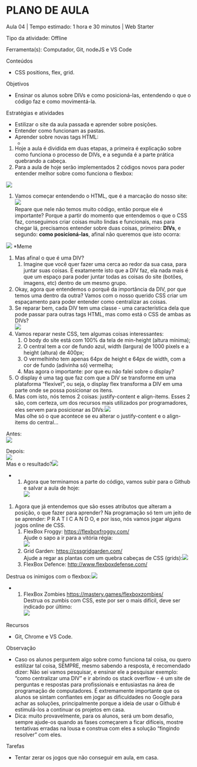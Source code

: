 # __PLANO DE AULA__

Aula 04 | Tempo estimado: 1 hora e 30 minutos | Web Starter

Tipo da atividade: Offline

Ferramenta\(s\): Computador, Git, nodeJS e VS Code

Conteúdos

- CSS positions, flex, grid\.

Objetivos

- Ensinar os alunos sobre DIVs e como posicioná\-las, entendendo o que o código faz e como movimentá\-la\.

Estratégias e atividades

- Estilizar o site da aula passada e aprender sobre posições\.
- Entender como funcionam as pastas\.
- Aprender sobre novas tags HTML: 
	- __<div> </div>__

1. Hoje a aula é dividida em duas etapas, a primeira é explicação sobre como funciona o processo de DIVs, e a segunda é a parte prática quebrando a cabeça\.
2. Para a aula de hoje serão implementados 2 códigos novos para poder entender melhor sobre como funciona o flexbox:

![](https://raw.githubusercontent.com/YanBarbosaLouzada/docx-to-md/master/imagens/img_1758290910510380400.png)

1. Vamos começar entendendo o HTML, que é a marcação do nosso site:  
![](https://raw.githubusercontent.com/YanBarbosaLouzada/docx-to-md/master/imagens/img_1758290910511383100.png)  
Repare que nele não temos muito código, então porque ele é importante? Porque a partir do momento que entendemos o que o CSS faz, conseguimos criar coisas muito lindas e funcionais, mas para chegar lá, precisamos entender sobre duas coisas, primeiro: __DIVs__, e segundo: __como posicioná\-las__, afinal não queremos que isto ocorra:

![](https://raw.githubusercontent.com/YanBarbosaLouzada/docx-to-md/master/imagens/img_1758290910513383000.png) \*Meme 

1. Mas afinal o que é uma DIV?
	1. Imagine que você quer fazer uma cerca ao redor da sua casa, para juntar suas coisas\. É exatamente isto que a DIV faz, ela nada mais é que um espaço para poder juntar todas as coisas do site \(botões, imagens, etc\) dentro de um mesmo grupo\.
2. Okay, agora que entendemos o porquê da importância da DIV, por que temos uma dentro da outra? Vamos com o nosso querido CSS criar um espaçamento para poder entender como centralizar as coisas\.
3. Se reparar bem, cada DIV tem uma classe \- uma característica dela que pode passar para outras tags HTML, mas como está o CSS de ambas as DIVs?  
![](https://raw.githubusercontent.com/YanBarbosaLouzada/docx-to-md/master/imagens/img_1758290910519290500.png)
4. Vamos reparar neste CSS, tem algumas coisas interessantes:
	1. O body do site está com 100% da tela de min\-height \(altura mínima\); 
	2. O central tem a cor de fundo azul, width \(largura\) de 1000 pixels e a height \(altura\) de 400px;
	3. O vermelhinho tem apenas 64px de height e 64px de width, com a cor de fundo \(adivinha só\) vermelha;
	4. Mas agora o importante: por que eu não falei sobre o display?
5. O display é uma tag que faz com que a DIV se transforme em uma plataforma “flexível”, ou seja, o display flex transforma a DIV em uma parte onde se possa posicionar os itens\.
6. Mas com isto, nós temos 2 coisas: justify\-content e align\-items\. Esses 2 são, com certeza, um dos recursos mais utilizados por programadores, eles servem para posicionar as DIVs:![](https://raw.githubusercontent.com/YanBarbosaLouzada/docx-to-md/master/imagens/img_1758290910523575600.png)  
Mas olhe só o que acontece se eu alterar o justify\-content e o align\-items do central…  


Antes:  
![](https://raw.githubusercontent.com/YanBarbosaLouzada/docx-to-md/master/imagens/img_1758290910524853100.png)  
  
Depois:  
![](https://raw.githubusercontent.com/YanBarbosaLouzada/docx-to-md/master/imagens/img_1758290910525863400.png)  
Mas e o resultado?![](https://raw.githubusercontent.com/YanBarbosaLouzada/docx-to-md/master/imagens/img_1758290910527513900.png)

- 
	1. Agora que terminamos a parte do código, vamos subir para o Github e salvar a aula de hoje:  
![](https://raw.githubusercontent.com/YanBarbosaLouzada/docx-to-md/master/imagens/img_1758290910528921800.png)

1. Agora que já entendemos que são esses atributos que alteram a posição, o que fazer para aprender? Na programação só tem um jeito de se aprender: P R A T I C A N D O, e por isso, nós vamos jogar alguns jogos online de CSS\.
	1. FlexBox Froggy: [https://flexboxfroggy\.com/](https://flexboxfroggy.com/)   
Ajude o sapo a ir para a vitória régia:  
![](https://raw.githubusercontent.com/YanBarbosaLouzada/docx-to-md/master/imagens/img_1758290910531956000.png)
	2. Grid Garden: [https://cssgridgarden\.com/](https://cssgridgarden.com/)  
Ajude a regar as plantas com um quebra cabeças de CSS \(grids\):![](https://raw.githubusercontent.com/YanBarbosaLouzada/docx-to-md/master/imagens/img_1758290910533844900.png)
	3. FlexBox Defence: [http://www\.flexboxdefense\.com/](http://www.flexboxdefense.com/)

Destrua os inimigos com o flexbox:![](https://raw.githubusercontent.com/YanBarbosaLouzada/docx-to-md/master/imagens/img_1758290910535854500.png)

- 
	1. FlexBox Zombies [https://mastery\.games/flexboxzombies/](https://mastery.games/flexboxzombies/)  
Destrua os zumbis com CSS, este por ser o mais difícil, deve ser indicado por último:  
![](https://raw.githubusercontent.com/YanBarbosaLouzada/docx-to-md/master/imagens/img_1758290910538405800.png)  


Recursos

- Git, Chrome e VS Code\.

Observação

- Caso os alunos perguntem algo sobre como funciona tal coisa, ou quero estilizar tal coisa, SEMPRE, mesmo sabendo a resposta, é recomendado dizer: Não sei vamos pesquisar, e ensinar ele a pesquisar exemplo: “como centralizar uma DIV” e ir abrindo os stack overflow \- é um site de perguntas e respostas para profissionais e entusiastas na área de programação de computadores\. É extremamente importante que os alunos se sintam confiantes em jogar as dificuldades no Google para achar as soluções, principalmente porque a ideia de usar o Github é estimulá\-los a continuar os projetos em casa\.
- Dica: muito provavelmente, para os alunos, será um bom desafio, sempre ajude\-os quando as fases começarem a ficar difíceis, mostre tentativas erradas na lousa e construa com eles a solução “fingindo resolver” com eles\.

Tarefas

- Tentar zerar os jogos que não conseguir em aula, em casa\.

